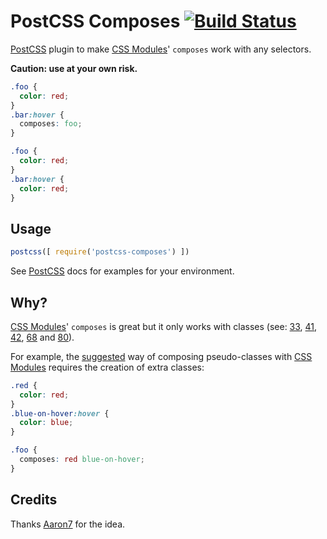 # PostCSS Composes [![Build Status][ci-img]][ci]

[PostCSS] plugin to make [CSS Modules]' `composes` work with any selectors.

**Caution: use at your own risk.**

```css
.foo {
  color: red;
}
.bar:hover {
  composes: foo;
}
```

```css
.foo {
  color: red;
}
.bar:hover {
  color: red;
}
```

## Usage

```js
postcss([ require('postcss-composes') ])
```

See [PostCSS] docs for examples for your environment.

## Why?

[CSS Modules]' `composes` is great but it only works with classes (see: [33], [41], [42], [68] and [80]).

For example, the [suggested] way of composing pseudo-classes with [CSS Modules] requires the creation of extra classes:
```css
.red {
  color: red;
}
.blue-on-hover:hover {
  color: blue;
}

.foo {
  composes: red blue-on-hover;
}
```

## Credits

Thanks [Aaron7] for the idea.

[CSS Modules]: https://github.com/css-modules/css-modules
[PostCSS]: https://github.com/postcss/postcss
[ci-img]: https://travis-ci.org/MicheleBertoli/postcss-composes.svg
[ci]: https://travis-ci.org/MicheleBertoli/postcss-composes
[33]: https://github.com/css-modules/css-modules/issues/33
[41]: https://github.com/css-modules/css-modules/issues/41
[42]: https://github.com/css-modules/css-modules/issues/42
[68]: https://github.com/css-modules/css-modules/issues/68
[80]: https://github.com/css-modules/css-modules/issues/80
[suggested]: https://github.com/css-modules/css-modules/issues/80#issuecomment-155497797
[Aaron7]: https://github.com/Aaron7
